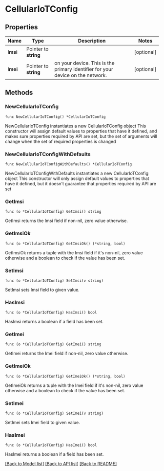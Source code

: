 # CellularIoTConfig

## Properties

Name | Type | Description | Notes
------------ | ------------- | ------------- | -------------
**Imsi** | Pointer to **string** |  | [optional] 
**Imei** | Pointer to **string** | on your device. This is the primary identifier for your device on the network. | [optional] 

## Methods

### NewCellularIoTConfig

`func NewCellularIoTConfig() *CellularIoTConfig`

NewCellularIoTConfig instantiates a new CellularIoTConfig object
This constructor will assign default values to properties that have it defined,
and makes sure properties required by API are set, but the set of arguments
will change when the set of required properties is changed

### NewCellularIoTConfigWithDefaults

`func NewCellularIoTConfigWithDefaults() *CellularIoTConfig`

NewCellularIoTConfigWithDefaults instantiates a new CellularIoTConfig object
This constructor will only assign default values to properties that have it defined,
but it doesn't guarantee that properties required by API are set

### GetImsi

`func (o *CellularIoTConfig) GetImsi() string`

GetImsi returns the Imsi field if non-nil, zero value otherwise.

### GetImsiOk

`func (o *CellularIoTConfig) GetImsiOk() (*string, bool)`

GetImsiOk returns a tuple with the Imsi field if it's non-nil, zero value otherwise
and a boolean to check if the value has been set.

### SetImsi

`func (o *CellularIoTConfig) SetImsi(v string)`

SetImsi sets Imsi field to given value.

### HasImsi

`func (o *CellularIoTConfig) HasImsi() bool`

HasImsi returns a boolean if a field has been set.

### GetImei

`func (o *CellularIoTConfig) GetImei() string`

GetImei returns the Imei field if non-nil, zero value otherwise.

### GetImeiOk

`func (o *CellularIoTConfig) GetImeiOk() (*string, bool)`

GetImeiOk returns a tuple with the Imei field if it's non-nil, zero value otherwise
and a boolean to check if the value has been set.

### SetImei

`func (o *CellularIoTConfig) SetImei(v string)`

SetImei sets Imei field to given value.

### HasImei

`func (o *CellularIoTConfig) HasImei() bool`

HasImei returns a boolean if a field has been set.


[[Back to Model list]](../README.md#documentation-for-models) [[Back to API list]](../README.md#documentation-for-api-endpoints) [[Back to README]](../README.md)


